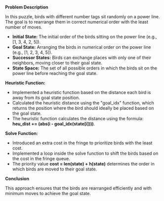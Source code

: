 **Problem Description**

In this puzzle, birds with different number tags sit randomly on a power line. The goal is to rearrange them in correct numerical order with the least number of moves.

* **Initial State:** The initial order of the birds sitting on the power line (e.g., [1, 3, 4, 2, 5]).
* **Goal State:** Arranging the birds in numerical order on the power line (e.g., [1, 2, 3, 4, 5]).
* **Successor States:** Birds can exchange places with only one of their neighbors, moving closer to their goal state.
* **State Space:** The set of all possible orders in which the birds sit on the power line before reaching the goal state.

**Heuristic Function:**
* Implemented a heuristic function based on the distance each bird is away from its goal state position.
* Calculated the heuristic distance using the "goal_idx" function, which returns the position where the bird should ideally be placed based on the goal state.
* The heuristic function calculates the distance using the formula: **heu_dist += (abs(i - goal_idx(state[i])))**.

**Solve Function:**
* Introduced an extra cost in the fringe to prioritize birds with the least cost.
* Implemented a loop inside the solve function to shift the birds based on the cost in the fringe queue.
* The priority value **cost = len(state) + h(state)** determines the order in which birds are moved to their goal state.

**Conclusion**

This approach ensures that the birds are rearranged efficiently and with minimum moves to achieve the goal state.
